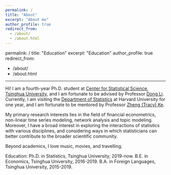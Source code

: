 ```yaml
---
permalink: /
title: "About"
excerpt: "About me"
author_profile: true
redirect_from: 
  - /about/
  - /about.html
---
```

permalink: /
title: "Education"
excerpt: "Education"
author_profile: true
redirect_from: 
  - /about/
  - /about.html
---

Hi! I am a fourth-year Ph.D. student at [Center for Statistical Science](http://www.stat.tsinghua.edu.cn), [Tsinghua University](https://www.tsinghua.edu.cn/en/), and I am fortunate to be advised by Professor [Dong Li](http://www.stat.tsinghua.edu.cn/teachers/李东/). Currently, I am visiting the [Department of Statistics](https://statistics.fas.harvard.edu/home) at Harvard University for one year, and I am fortunate to be mentored by Professor [Zheng (Tracy) Ke](http://zke.fas.harvard.edu/index.html).

My primary research interests lies in the field of financial econometrics, non-linear time series modeling, network analysis and topic modeling. Moreover, I have a broad interest in exploring the interactions of statistics with various disciplines, and considering ways in which statisticians can better contribute to the broader scientific community.

Beyond academics, I love music, movies, and travelling.

Education:
Ph.D. in Statistics, Tsinghua University, 2019-now.
B.E. in Economics, Tsinghua University, 2016-2019.
B.A. in Foreign Languages, Tsinghua University, 2015-2019.
